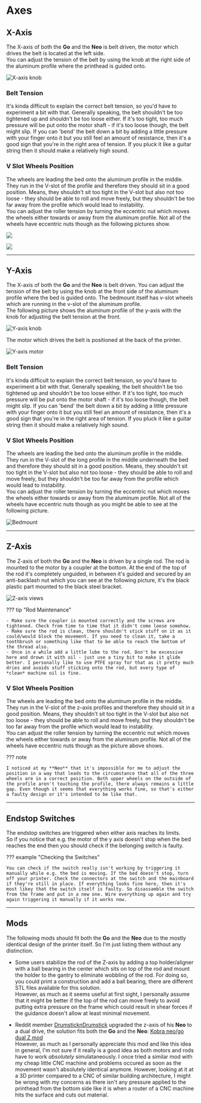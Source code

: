 <link rel=”manifest” href=”docs/manifest.webmanifest”>
  

# Axes

## X-Axis
The X-axis of both the **Go** and the **Neo** is belt driven, the motor which drives the belt is located at the left side.  
You can adjust the tension of the belt by using the knob at the right side of the aluminum profile where the printhead is guided onto.  
  
![X-axis knob](../assets/images/x-axis_knob_web.jpg)
  
### Belt Tension
It's kinda difficult to explain the correct belt tension, so you'd have to experiment a bit with that. Generally speaking, the belt shouldn't be too tightened up and shouldn't be too loose either. If it's too tight, too much pressure will be put onto the motor shaft - if it's too loose though, the belt might slip. If you can 'bend' the belt down a bit by adding a little pressure with your finger onto it but you still feel an amount of resistance, then it's a good sign that you're in the right area of tension. If you pluck it like a guitar string then it should make a relatively high sound.  

### V Slot Wheels Position
The wheels are leading the bed onto the aluminum profile in the middle. They run in the V-slot of the profile and therefore they should sit in a good position. Means, they shouldn't sit too tight in the V-slot but also not too loose - they should be able to roll and move freely, but they shouldn't be too far away from the profile which would lead to instability.  
You can adjust the roller tension by turning the eccentric nut which moves the wheels either towards or away from the aluminum profile. Not all of the wheels have eccentric nuts though as the following pictures show.  
  
![](../assets/images/x-axis_left-side-nut_web.jpg)
  
![](../assets/images/x-axis_knob_nut_web.jpg)
  
---

## Y-Axis
The X-axis of both the **Go** and the **Neo** is belt driven. You can adjust the tension of the belt by using the knob at the front side of the aluminum profile where the bed is guided onto. The bedmount itself has v-slot wheels which are running in the v-slot of the aluminum profile.  
The following picture shows the aluminum profile of the y-axis with the knob for adjusting the belt tension at the front.   
  
![Y-axis knob](../assets/images/y-axis_knob_web.jpg)
  
The motor which drives the belt is positioned at the back of the printer.  
  
![Y-axis motor](../assets/images/y-axis_motor_web.jpg)

### Belt Tension
It's kinda difficult to explain the correct belt tension, so you'd have to experiment a bit with that. Generally speaking, the belt shouldn't be too tightened up and shouldn't be too loose either. If it's too tight, too much pressure will be put onto the motor shaft - if it's too loose though, the belt might slip. If you can 'bend' the belt down a bit by adding a little pressure with your finger onto it but you still feel an amount of resistance, then it's a good sign that you're in the right area of tension. If you pluck it like a guitar string then it should make a relatively high sound. 
    
### V Slot Wheels Position
The wheels are leading the bed onto the aluminum profile in the middle. They run in the V-slot of the long profile in the middle underneath the bed and therefore they should sit in a good position. Means, they shouldn't sit too tight in the V-slot but also not too loose - they should be able to roll and move freely, but they shouldn't be too far away from the profile which would lead to instability.  
You can adjust the roller tension by turning the eccentric nut which moves the wheels either towards or away from the aluminum profile. Not all of the wheels have eccentric nuts though as you might be able to see at the following picture.  
  
![Bedmount](../assets/images/y-axis_gantry_web.jpg)
   
    
---

## Z-Axis
The Z-axis of both the **Go** and the **Neo** is driven by a single rod. The rod is mounted to the motor by a coupler at the bottom. At the end of the top of the rod it's completely unguided, in between it's guided and secured by an anti-backlash nut which you can see at the following picture, it's the black plastic part mounted to the black steel bracket.  
  
![Z-axis views](../assets/images/z-axis_neo_web.jpg)
   
??? tip "Rod Maintenance"

    - Make sure the coupler is mounted correctly and the screws are tightened. Check from time to time that it didn't come loose somehow. 
    - Make sure the rod is clean, there shouldn't stick stuff on it as it could/would block the movement. If you need to clean it, take a toothbrush or something like that to be able to reach the bottom of the thread also.  
    - Once in a while add a little lube to the rod. Don't be excessive here and drown it with oil - just use a tiny bit to make it glide better. I personally like to use PTFE spray for that as it pretty much dries and avoids stuff sticking onto the rod, but every type of *clean* machine oil is fine. 

### V Slot Wheels Position
The wheels are leading the bed onto the aluminum profile in the middle. They run in the V-slot of the z-axis profiles and therefore they should sit in a good position. Means, they shouldn't sit too tight in the V-slot but also not too loose - they should be able to roll and move freely, but they shouldn't be too far away from the profile which would lead to instability.  
You can adjust the roller tension by turning the eccentric nut which moves the wheels either towards or away from the aluminum profile. Not all of the wheels have eccentric nuts though as the picture above shows.  

??? note

    I noticed at my **Neo** that it's impossible for me to adjust the position in a way that leads to the circumstance that all of the three wheels are in a correct position. Both upper wheels on the outside of the profile aren't touching the profile, there always remains a little gap. Even though it seems that everything works fine, so that's either a faulty design or it's intended to be like that.    
    
---

## Endstop Switches
The endstop switches are triggered when either axis reaches its limits.  
So if you notice that e.g. the motor of the y axis doesn't stop when the bed reaches the end then you should check if the belonging switch is faulty. 

??? example "Checking the Switches"

    You can check if the switch really isn't working by triggering it manually while e.g. the bed is moving. If the bed doesn't stop, turn off your printer. Check the connectors at the switch and the mainboard if they're still in place. If everything looks fine here, then it's most likey that the switch itself is faulty. So disassamble the switch from the frame and put in a new one. Wire everything up again and try again triggering it manually if it works now.   
  
---

## Mods

The following mods should fit both the **Go** and the **Neo** due to the mostly identical design of the printer itself. So I'm just listing them without any distinction.  
  
- Some users stabilize the rod of the Z-axis by adding a top holder/aligner with a ball bearing in the center which sits on top of the rod and mount the holder to the gantry to eliminate wobbling of the rod. For doing so, you could print a construction and add a ball bearing, there are different STL files available for this solution.  
  However, as much as it seems useful at first sight, I personally assume that it might be better if the top of the rod can move freely to avoid putting extra pressure on the frame which could result in shear forces if the guidance doesn't allow at least minimal movement.   
    
- Reddit member [DrumsticknDrumstick](https://www.reddit.com/user/DrumsticknDrumstick/) upgraded the z-axis of his **Neo** to a dual drive, the solution fits both the **Go** and the **Neo**: [Kobra neo/go dual Z mod](https://www.reddit.com/r/anycubic/comments/1083sr2/kobra_neogo_dual_z_mod/)  
  However, as much as I personally appreciate this mod and like this idea in general, I'm not sure if it really is a good idea as both motors and rods have to work *absolutely* simulataneously. I once tried a similar mod with my cheap little CNC machine and problems occured as soon as the movement wasn't absolutely identical anymore. However, looking at it at a 3D printer compared to a CNC of similar building architecture, I might be wrong with my concerns as there isn't any pressure applied to the printhead from the bottom side like it is when a router of a CNC machine hits the surface and cuts out material.      
